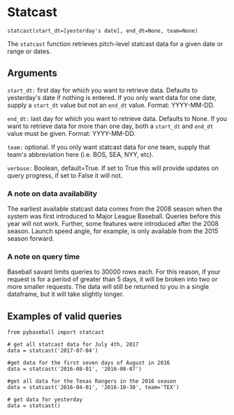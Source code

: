 # Statcast
`statcast(start_dt=[yesterday's date], end_dt=None, team=None)`

The `statcast` function retrieves pitch-level statcast data for a given date or range or dates. 

## Arguments
`start_dt:` first day for which you want to retrieve data. Defaults to yesterday's date if nothing is entered. If you only want data for one date, supply a `start_dt` value but not an `end_dt` value. Format: YYYY-MM-DD. 

`end_dt:` last day for which you want to retrieve data. Defaults to None. If you want to retrieve data for more than one day, both a `start_dt` and `end_dt` value must be given. Format: YYYY-MM-DD. 

`team:` optional. If you only want statcast data for one team, supply that team's abbreviation here (i.e. BOS, SEA, NYY, etc).

`verbose:` Boolean, default=True. If set to True this will provide updates on query progress, if set to False it will not. 

### A note on data availability 
The earliest available statcast data comes from the 2008 season when the system was first introduced to Major League Baseball. Queries before this year will not work. Further, some features were introduced after the 2008 season. Launch speed angle, for example, is only available from the 2015 season forward. 

### A note on query time
Baseball savant limits queries to 30000 rows each. For this reason, if your request is for a period of greater than 5 days, it will be broken into two or more smaller requests. The data will still be returned to you in a single dataframe, but it will take slightly longer. 

## Examples of valid queries

~~~~
from pybaseball import statcast

# get all statcast data for July 4th, 2017
data = statcast('2017-07-04')

#get data for the first seven days of August in 2016
data = statcast('2016-08-01', '2016-08-07')

#get all data for the Texas Rangers in the 2016 season
data = statcast('2016-04-01', '2016-10-30', team='TEX')

# get data for yesterday
data = statcast()
~~~~
